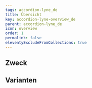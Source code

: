 ```yaml
---
tags: accordion-lyne_de
title: Übersicht
key: accordion-lyne-overview_de
parent: accordion-lyne_de
icon: overview
order: 1
permalink: false
eleventyExcludeFromCollections: true
---
```


## Zweck

## Varianten


